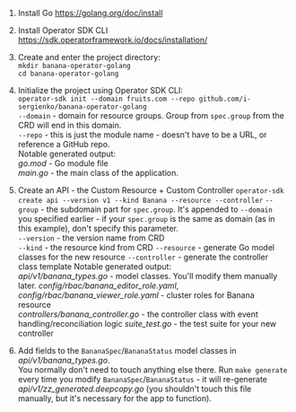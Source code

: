 1) Install Go https://golang.org/doc/install  
2) Install Operator SDK CLI https://sdk.operatorframework.io/docs/installation/  
  
3) Create and enter the project directory:  
   `mkdir banana-operator-golang`  
   `cd banana-operator-golang`  

4) Initialize the project using Operator SDK CLI:  
   `operator-sdk init --domain fruits.com --repo github.com/i-sergienko/banana-operator-golang`  
   `--domain` - domain for resource groups. Group from `spec.group` from the CRD will end in this domain.  
   `--repo` - this is just the module name - doesn't have to be a URL, or reference a GitHub repo.  
   Notable generated output:  
   *go.mod* - Go module file  
   *main.go* - the main class of the application.  
   

5) Create an API - the Custom Resource + Custom Controller
   `operator-sdk create api --version v1 --kind Banana --resource --controller`
   `--group` - the subdomain part for `spec.group`. It's appended to `--domain` you specified earlier - if your `spec.group` is the same as domain (as in this example), don't specify this parameter.  
   `--version` - the version name from CRD  
   `--kind` - the resource kind from CRD
   `--resource` - generate Go model classes for the new resource
   `--controller` - generate the controller class template
   Notable generated output:  
   *api/v1/banana_types.go* - model classes. You'll modify them manually later.
   *config/rbac/banana_editor_role.yaml*, *config/rbac/banana_viewer_role.yaml* - cluster roles for Banana resource  
   *controllers/banana_controller.go* - the controller class with event handling/reconciliation logic
   *suite_test.go* - the test suite for your new controller
   

6) Add fields to the `BananaSpec`/`BananaStatus` model classes in *api/v1/banana_types.go*.  
   You normally don't need to touch anything else there.
   Run `make generate` every time you modify `BananaSpec`/`BananaStatus` - it will re-generate *api/v1/zz_generated.deepcopy.go* (you shouldn't touch this file manually, but it's necessary for the app to function).  
   